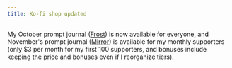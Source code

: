 ```yaml
---
title: Ko-fi shop updated
---
```


My October prompt journal ([Frost](https://ko-fi.com/s/7d7bf53cec)) is now available for everyone, and November's prompt journal ([Mirror](https://ko-fi.com/s/52f4f815e6)) is available for my monthly supporters (only $3 per month for my first 100 supporters, and bonuses include keeping the price and bonuses even if I reorganize tiers).
